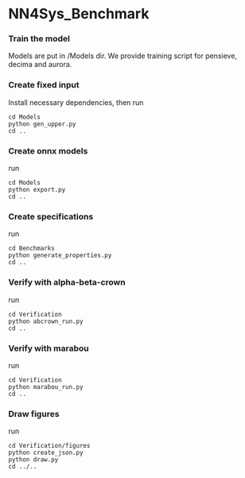 # NN4Sys_Benchmark


### Train the model
Models are put in /Models dir. We provide training script for pensieve,
decima and aurora. 

### Create fixed input
Install necessary dependencies, then run
```
cd Models
python gen_upper.py
cd ..
```
### Create onnx models
run 
```
cd Models
python export.py
cd ..
```

### Create specifications
run
```
cd Benchmarks
python generate_properties.py
cd ..
```

### Verify with alpha-beta-crown
run
```
cd Verification
python abcrown_run.py
cd ..
```

### Verify with marabou
run
```
cd Verification
python marabou_run.py
cd ..
```

### Draw figures
run
```
cd Verification/figures
python create_json.py
python draw.py
cd ../..
```